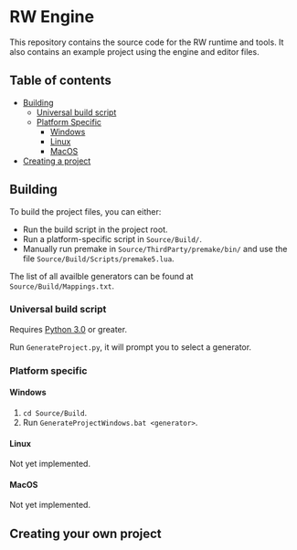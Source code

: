 # RW Engine

This repository contains the source code for the RW runtime and tools. It also contains an example project using the engine and editor files.

## Table of contents

- [Building](#building)
	- [Universal build script](#universal-build-script)
	- [Platform Specific](#platform-specific)
		- [Windows](#windows)
		- [Linux](#linux)
		- [MacOS](#macos)
- [Creating a project](#creating-your-own-project)

## Building

To build the project files, you can either:

 - Run the build script in the project root.
 - Run a platform-specific script in `Source/Build/`.
 - Manually run premake in `Source/ThirdParty/premake/bin/` and use the file `Source/Build/Scripts/premake5.lua`.

The list of all availble generators can be found at `Source/Build/Mappings.txt`.

### Universal build script

Requires [Python 3.0](https://www.python.org/) or greater.

Run `GenerateProject.py`, it will prompt you to select a generator.

### Platform specific

#### Windows

1. `cd Source/Build`.
2. Run `GenerateProjectWindows.bat <generator>`.

#### Linux

Not yet implemented.

#### MacOS

Not yet implemented.

## Creating your own project